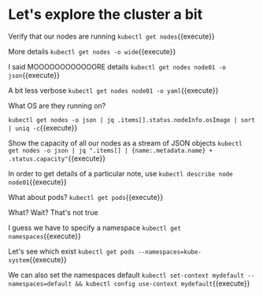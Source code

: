 # Let's explore the cluster a bit

Verify that our nodes are running `kubectl get nodes`{{execute}}

More details `kubectl get nodes -o wide`{{execute}}

I said MOOOOOOOOOOOORE details `kubectl get nodes node01 -o json`{{execute}}

A bit less verbose `kubectl get nodes node01 -o yaml`{{execute}}

What OS are they running on?

`kubectl get nodes -o json | jq .items[].status.nodeInfo.osImage | sort | uniq -c`{{execute}}

Show the capacity of all our nodes as a stream of JSON objects
`kubectl get nodes -o json | jq ".items[] | {name:.metadata.name} + .status.capacity"`{{execute}}

In order to get details of a particular note, use `kubectl describe node node01`{{execute}}

What about pods?
`kubectl get pods`{{execute}}

What? Wait? That's not true

I guess we have to specify a namespace 
`kubectl get namespaces`{{execute}}

Let's see which exist
`kubectl get pods --namespaces=kube-system`{{execute}}

We can also set the  namespaces default
`kubectl set-context mydefault --namespaces=default && kubectl config use-context mydefault`{{execute}}

